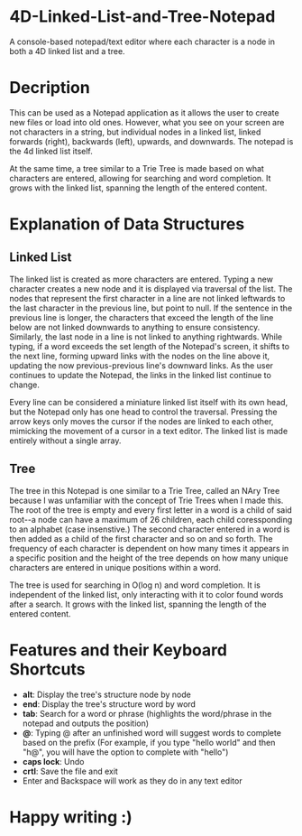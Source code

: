 # 4D-Linked-List-and-Tree-Notepad
A console-based notepad/text editor where each character is a node in both a 4D linked list and a tree.

# Decription
This can be used as a Notepad application as it allows the user to create new files or load into old ones. However, what you see on your screen are not characters in a string, but individual nodes in a linked list, linked forwards (right), backwards (left), upwards, and downwards. The notepad is the 4d linked list itself.

At the same time, a tree similar to a Trie Tree is made based on what characters are entered, allowing for searching and word completion. It grows with the linked list, spanning the length of the entered content.

# Explanation of Data Structures
## Linked List
The linked list is created as more characters are entered. Typing a new character creates a new node and it is displayed via traversal of the list. The nodes that represent the first character in a line are not linked leftwards to the last character in the previous line, but point to null. If the sentence in the previous line is longer, the characters that exceed the length of the line below are not linked downwards to anything to ensure consistency. Similarly, the last node in a line is not linked 
to anything rightwards. While typing, if a word exceeds the set length of the Notepad's screen, it shifts to the next line, forming upward links with the nodes on the line above it, updating the now previous-previous line's downward links. As the user continues to update the Notepad, the links in the linked list continue to change.

Every line can be considered a miniature linked list itself with its own head, but the Notepad only has one head to control the traversal. Pressing the arrow keys only moves the cursor if the nodes are linked to each other, mimicking the movement of a cursor in a text editor. The linked list is made entirely without a single array.

## Tree
The tree in this Notepad is one similar to a Trie Tree, called an NAry Tree because I was unfamiliar with the concept of Trie Trees when I made this. The root of the tree is empty and every first letter in a word is a child of said root--a node can have a maximum of 26 children, each child coressponding to an alphabet (case insenstive.) The second character entered in a word is then added as a child of the first character and so on and so forth. The frequency of each character is dependent on how many times it appears in a specific position and the height of the tree depends on how many unique characters are entered in unique positions within a word.

The tree is used for searching in O(log n) and word completion. It is independent of the linked list, only interacting with it to color found words after a search. It grows with the linked list, spanning the length of the entered content.

# Features and their Keyboard Shortcuts
- **alt**: Display the tree's structure node by node
- **end**: Display the tree's structure word by word
- **tab**: Search for a word or phrase (highlights the word/phrase in the notepad and outputs the position)
- **@**: Typing @ after an unfinished word will suggest words to complete based on the prefix (For example, if you type "hello world" and then "h@", you will have the option to complete with "hello")
- **caps lock**: Undo
- **crtl**: Save the file and exit
- Enter and Backspace will work as they do in any text editor


# Happy writing :)
